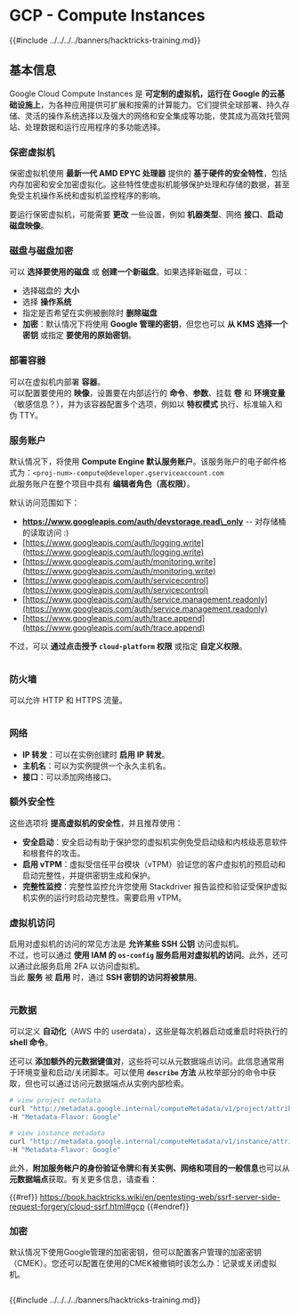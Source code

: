 # GCP - Compute Instances

{{#include ../../../../banners/hacktricks-training.md}}

## 基本信息

Google Cloud Compute Instances 是 **可定制的虚拟机，运行在 Google 的云基础设施上**，为各种应用提供可扩展和按需的计算能力。它们提供全球部署、持久存储、灵活的操作系统选择以及强大的网络和安全集成等功能，使其成为高效托管网站、处理数据和运行应用程序的多功能选择。

### 保密虚拟机

保密虚拟机使用 **最新一代 AMD EPYC 处理器** 提供的 **基于硬件的安全特性**，包括内存加密和安全加密虚拟化。这些特性使虚拟机能够保护处理和存储的数据，甚至免受主机操作系统和虚拟机监控程序的影响。

要运行保密虚拟机，可能需要 **更改** 一些设置，例如 **机器类型**、网络 **接口**、**启动磁盘映像**。

### 磁盘与磁盘加密

可以 **选择要使用的磁盘** 或 **创建一个新磁盘**。如果选择新磁盘，可以：

- 选择磁盘的 **大小**
- 选择 **操作系统**
- 指定是否希望在实例被删除时 **删除磁盘**
- **加密**：默认情况下将使用 **Google 管理的密钥**，但您也可以 **从 KMS 选择一个密钥** 或指定 **要使用的原始密钥**。

### 部署容器

可以在虚拟机内部署 **容器**。\
可以配置要使用的 **映像**，设置要在内部运行的 **命令**、**参数**、挂载 **卷** 和 **环境变量**（敏感信息？），并为该容器配置多个选项，例如以 **特权模式** 执行、标准输入和伪 TTY。

### 服务账户

默认情况下，将使用 **Compute Engine 默认服务账户**。该服务账户的电子邮件格式为：`<proj-num>-compute@developer.gserviceaccount.com`\
此服务账户在整个项目中具有 **编辑者角色（高权限）**。

默认访问范围如下：

- **https://www.googleapis.com/auth/devstorage.read\_only** -- 对存储桶的读取访问 :)
- [https://www.googleapis.com/auth/logging.write](https://www.googleapis.com/auth/logging.write)
- [https://www.googleapis.com/auth/monitoring.write](https://www.googleapis.com/auth/monitoring.write)
- [https://www.googleapis.com/auth/servicecontrol](https://www.googleapis.com/auth/servicecontrol)
- [https://www.googleapis.com/auth/service.management.readonly](https://www.googleapis.com/auth/service.management.readonly)
- [https://www.googleapis.com/auth/trace.append](https://www.googleapis.com/auth/trace.append)

不过，可以 **通过点击授予 `cloud-platform` 权限** 或指定 **自定义权限**。

<figure><img src="../../../../images/image (327).png" alt=""><figcaption></figcaption></figure>

### 防火墙

可以允许 HTTP 和 HTTPS 流量。

<figure><img src="../../../../images/image (326).png" alt=""><figcaption></figcaption></figure>

### 网络

- **IP 转发**：可以在实例创建时 **启用 IP 转发**。
- **主机名**：可以为实例提供一个永久主机名。
- **接口**：可以添加网络接口。

### 额外安全性

这些选项将 **提高虚拟机的安全性**，并且推荐使用：

- **安全启动**：安全启动有助于保护您的虚拟机实例免受启动级和内核级恶意软件和根套件的攻击。
- **启用 vTPM**：虚拟受信任平台模块（vTPM）验证您的客户虚拟机的预启动和启动完整性，并提供密钥生成和保护。
- **完整性监控**：完整性监控允许您使用 Stackdriver 报告监控和验证受保护虚拟机实例的运行时启动完整性。需要启用 vTPM。

### 虚拟机访问

启用对虚拟机的访问的常见方法是 **允许某些 SSH 公钥** 访问虚拟机。\
不过，也可以通过 **使用 IAM 的 `os-config` 服务启用对虚拟机的访问**。此外，还可以通过此服务启用 2FA 以访问虚拟机。\
当此 **服务** 被 **启用** 时，通过 **SSH 密钥的访问将被禁用**。

<figure><img src="../../../../images/image (328).png" alt=""><figcaption></figcaption></figure>

### 元数据

可以定义 **自动化**（AWS 中的 userdata），这些是每次机器启动或重启时将执行的 **shell 命令**。

还可以 **添加额外的元数据键值对**，这些将可以从元数据端点访问。此信息通常用于环境变量和启动/关闭脚本。可以使用 **`describe` 方法** 从枚举部分的命令中获取，但也可以通过访问元数据端点从实例内部检索。
```bash
# view project metadata
curl "http://metadata.google.internal/computeMetadata/v1/project/attributes/?recursive=true&alt=text" \
-H "Metadata-Flavor: Google"

# view instance metadata
curl "http://metadata.google.internal/computeMetadata/v1/instance/attributes/?recursive=true&alt=text" \
-H "Metadata-Flavor: Google"
```
此外，**附加服务帐户的身份验证令牌**和**有关实例、网络和项目的一般信息**也可以从**元数据端点**获取。有关更多信息，请查看：

{{#ref}}
https://book.hacktricks.wiki/en/pentesting-web/ssrf-server-side-request-forgery/cloud-ssrf.html#gcp
{{#endref}}

### 加密

默认情况下使用Google管理的加密密钥，但可以配置客户管理的加密密钥（CMEK）。您还可以配置在使用的CMEK被撤销时该怎么办：记录或关闭虚拟机。

<figure><img src="../../../../images/image (329).png" alt=""><figcaption></figcaption></figure>

{{#include ../../../../banners/hacktricks-training.md}}
